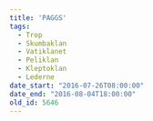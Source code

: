 ```yaml
---
title: 'PAGGS'
tags:
  - Trop
  - Skumbaklan
  - Vatiklanet
  - Peliklan
  - Kleptoklan
  - Lederne
date_start: "2016-07-26T08:00:00"
date_end: "2016-08-04T18:00:00"
old_id: 5646
---
```

